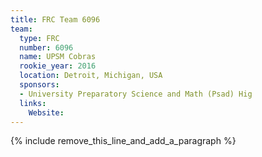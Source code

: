 ```yaml
---
title: FRC Team 6096
team:
  type: FRC
  number: 6096
  name: UPSM Cobras
  rookie_year: 2016
  location: Detroit, Michigan, USA
  sponsors:
  - University Preparatory Science and Math (Psad) Hig
  links:
    Website:
---
```


{% include remove_this_line_and_add_a_paragraph %}